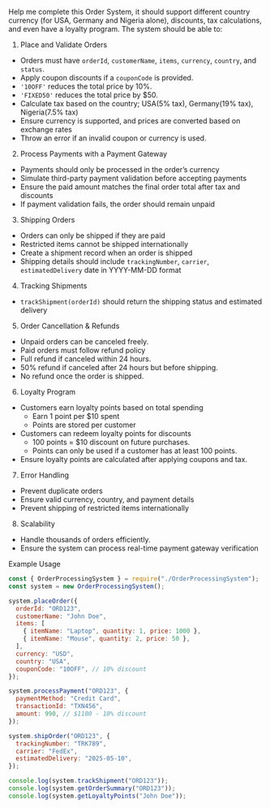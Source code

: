 Help me complete this Order System, it should support different country currency (for USA, Germany and Nigeria alone), discounts, tax calculations, and even have a loyalty program. The system should be able to:

1. Place and Validate Orders

- Orders must have `orderId`, `customerName`, `items`, `currency`, `country`, and `status`.
- Apply coupon discounts if a `couponCode` is provided.
- `'10OFF'` reduces the total price by 10%.
- `'FIXED50'` reduces the total price by $50.
- Calculate tax based on the country; USA(5% tax), Germany(19% tax), Nigeria(7.5% tax)
- Ensure currency is supported, and prices are converted based on exchange rates
- Throw an error if an invalid coupon or currency is used.

2. Process Payments with a Payment Gateway

- Payments should only be processed in the order’s currency
- Simulate third-party payment validation before accepting payments
- Ensure the paid amount matches the final order total after tax and discounts
- If payment validation fails, the order should remain unpaid

3. Shipping Orders

- Orders can only be shipped if they are paid
- Restricted items cannot be shipped internationally
- Create a shipment record when an order is shipped
- Shipping details should include `trackingNumber`, `carrier`, `estimatedDelivery` date in YYYY-MM-DD format

4. Tracking Shipments

- `trackShipment(orderId)` should return the shipping status and estimated delivery

5. Order Cancellation & Refunds

- Unpaid orders can be canceled freely.
- Paid orders must follow refund policy
- Full refund if canceled within 24 hours.
- 50% refund if canceled after 24 hours but before shipping.
- No refund once the order is shipped.

6. Loyalty Program
- Customers earn loyalty points based on total spending
  - Earn 1 point per $10 spent
  - Points are stored per customer
- Customers can redeem loyalty points for discounts
  - 100 points = $10 discount on future purchases.
  - Points can only be used if a customer has at least 100 points.
- Ensure loyalty points are calculated after applying coupons and tax.

7. Error Handling
- Prevent duplicate orders
- Ensure valid currency, country, and payment details
- Prevent shipping of restricted items internationally

8. Scalability
- Handle thousands of orders efficiently.
- Ensure the system can process real-time payment gateway verification

Example Usage
```javascript
const { OrderProcessingSystem } = require("./OrderProcessingSystem");
const system = new OrderProcessingSystem();

system.placeOrder({
  orderId: "ORD123",
  customerName: "John Doe",
  items: [
    { itemName: "Laptop", quantity: 1, price: 1000 },
    { itemName: "Mouse", quantity: 2, price: 50 },
  ],
  currency: "USD",
  country: "USA",
  couponCode: "10OFF", // 10% discount
});

system.processPayment("ORD123", {
  paymentMethod: "Credit Card",
  transactionId: "TXN456",
  amount: 990, // $1100 - 10% discount
});

system.shipOrder("ORD123", {
  trackingNumber: "TRK789",
  carrier: "FedEx",
  estimatedDelivery: "2025-05-10",
});

console.log(system.trackShipment("ORD123"));
console.log(system.getOrderSummary("ORD123"));
console.log(system.getLoyaltyPoints("John Doe"));
```
